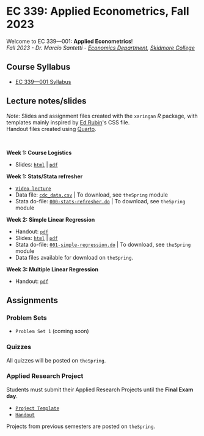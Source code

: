 # EC 339: Applied Econometrics, Fall 2023

Welcome to EC 339&mdash;001: **Applied Econometrics**!<br>
*Fall 2023 - Dr. Marcio Santetti - [Economics Department](https://www.skidmore.edu/economics/), [Skidmore College](https://www.skidmore.edu/)*


## Course Syllabus

- [EC 339&mdash;001 Syllabus](https://raw.githack.com/marciosantetti/ec339-fall23/main/syllabus/ec339-syllabus-fall23.pdf)


## Lecture notes/slides

*Note*: Slides and assignment files created with the `xaringan` *R* package, with templates mainly inspired by [Ed Rubin](https://github.com/edrubin)'s CSS file. <br>
Handout files created using [Quarto](https://quarto.org/).

<br>

**Week 1: Course Logistics**

  - Slides: [`html`](https://raw.githack.com/marciosantetti/ec339-fall23/main/lectures/000-logistics/000-course-logistics.html) | [`pdf`](https://raw.githack.com/marciosantetti/ec339-fall23/main/lectures/000-logistics/000-course-logistics.pdf)

**Week 1: Stats/Stata refresher**

  - [`Video lecture`](https://youtu.be/BRwqm6RdL0I)
  - Data file: [`cdc_data.csv`](https://raw.githack.com/marciosantetti/ec339-fall23/main/lectures/000-logistics/cdc_data.csv) | To download, see `theSpring` module
  - Stata do-file: [`000-stats-refresher.do`](https://github.com/marciosantetti/ec339-fall23/blob/main/lectures/000-logistics/000-stats-refresher.do) | To download, see `theSpring` module

**Week 2: Simple Linear Regression**
 
  - Handout: [`pdf`](https://raw.githack.com/marciosantetti/ec339-fall23/main/lectures/001-simple-regression/simple-regression.pdf)
  - Slides: [`html`](https://raw.githack.com/marciosantetti/ec339-fall23/main/lectures/001-simple-regression/001-simple-regression.html) | [`pdf`](https://raw.githack.com/marciosantetti/ec339-fall23/main/lectures/001-simple-regression/001-simple-regression.pdf)
  - Stata do-file: [`001-simple-regression.do`](https://github.com/marciosantetti/ec339-fall23/blob/main/lectures/001-simple-regression/001-simple-regression.do) | To download, see `theSpring` module
  - Data files available for download on `theSpring`.
  
**Week 3: Multiple Linear Regression**

  - Handout: [`pdf`](https://raw.githack.com/marciosantetti/ec339-fall23/main/lectures/002-multiple-regression/multiple-regression.pdf)

## Assignments


### Problem Sets


  - `Problem Set 1` (coming soon)


### Quizzes

All quizzes will be posted on `theSpring`.



### Applied Research Project

 Students must submit their Applied Research Projects until the **Final Exam day**. 

  - [`Project Template`](https://raw.githack.com/marciosantetti/ec339-fall23/main/applied-project/research-proj-template.pdf)
  - [`Handout`](https://raw.githack.com/marciosantetti/ec339-fall23/main/applied-project/research-proj-handout.pdf)
  
 Projects from previous semesters are posted on `theSpring`.
 

